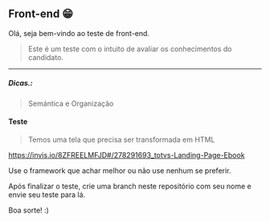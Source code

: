 ## Front-end 😁

Olá, seja bem-vindo ao teste de front-end.

> Este é um teste com o intuito de avaliar os conhecimentos do candidato.
<hr/>

##### Dicas.:
> Semántica e Organização 

#### Teste
> Temos uma tela que precisa ser transformada em HTML 

https://invis.io/8ZFREELMFJD#/278291693_totvs-Landing-Page-Ebook

Use o framework que achar melhor ou não use nenhum se preferir.

Após finalizar o teste, crie uma branch neste repositório com seu nome e envie seu teste para lá.

Boa sorte! :)